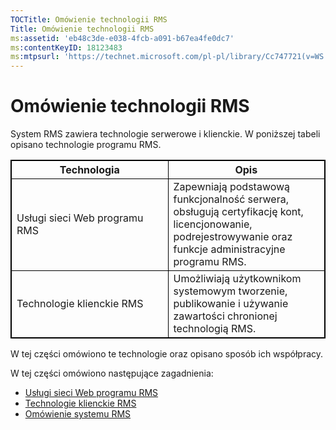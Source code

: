 ```yaml
---
TOCTitle: Omówienie technologii RMS
Title: Omówienie technologii RMS
ms:assetid: 'eb48c3de-e038-4fcb-a091-b67ea4fe0dc7'
ms:contentKeyID: 18123483
ms:mtpsurl: 'https://technet.microsoft.com/pl-pl/library/Cc747721(v=WS.10)'
---
```


Omówienie technologii RMS
=========================

System RMS zawiera technologie serwerowe i klienckie. W poniższej tabeli opisano technologie programu RMS.

 
<p> </p>
<table style="border:1px solid black;">
<colgroup>
<col width="50%" />
<col width="50%" />
</colgroup>
<thead>
<tr class="header">
<th style="border:1px solid black;" >Technologia</th>
<th style="border:1px solid black;" >Opis</th>
</tr>
</thead>
<tbody>
<tr class="odd">
<td style="border:1px solid black;">Usługi sieci Web programu RMS</td>
<td style="border:1px solid black;">Zapewniają podstawową funkcjonalność serwera, obsługują certyfikację kont, licencjonowanie, podrejestrowywanie oraz funkcje administracyjne programu RMS.</td>
</tr>
<tr class="even">
<td style="border:1px solid black;">Technologie klienckie RMS</td>
<td style="border:1px solid black;">Umożliwiają użytkownikom systemowym tworzenie, publikowanie i używanie zawartości chronionej technologią RMS.</td>
</tr>
</tbody>
</table>
  
W tej części omówiono te technologie oraz opisano sposób ich współpracy.
  
W tej części omówiono następujące zagadnienia:
  
-   [Usługi sieci Web programu RMS](https://technet.microsoft.com/ed8dbb2e-0590-4502-afc4-54f66b96d515)  
-   [Technologie klienckie RMS](https://technet.microsoft.com/6980468a-fc8c-489b-966f-2921ec268e74)  
-   [Omówienie systemu RMS](https://technet.microsoft.com/cbd14635-e17e-42b8-9fd8-6fdce42ffe07)
